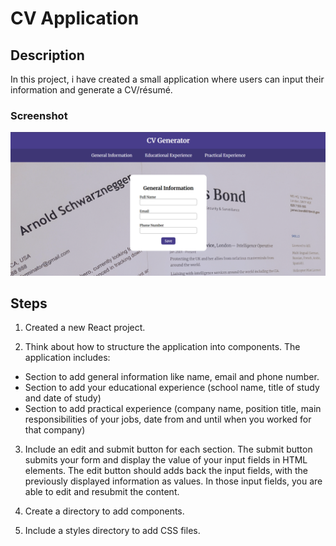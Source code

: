 # CV Application
## Description
In this project, i have created a small application where users can input their information and generate a CV/résumé.

### Screenshot

![screenshot](./public/screenshot.png)

## Steps
1. Created a new React project.

2. Think about how to structure the application into components. The application includes:
- Section to add general information like name, email and phone number.
- Section to add your educational experience (school name, title of study and date of study)
- Section to add practical experience (company name, position title, main responsibilities of your jobs, date from and until when you worked for that company)

3. Include an edit and submit button for each section. The submit button submits your form and display the value of your input fields in HTML elements. The edit button should adds back the input fields, with the previously displayed information as values. In those input fields, you are able to edit and resubmit the content.

4. Create a directory to add components.

5. Include a styles directory to add CSS files.